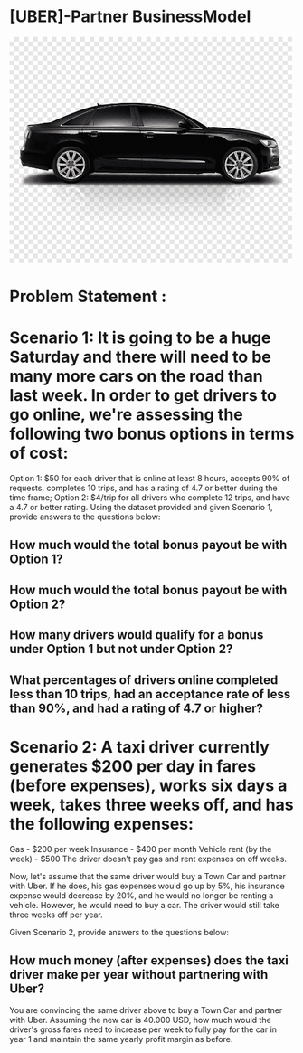# [UBER]-Partner BusinessModel
<img src="png-clipart-car-uber-taxi-vehicle-new-york-city-taxi-driver-compact-car-sedan.png" width=500px>

# Problem Statement : 
# Scenario 1: It is going to be a huge Saturday and there will need to be many more cars on the road than last week. In order to get drivers to go online, we're assessing the following two bonus options in terms of cost:

Option 1: $50 for each driver that is online at least 8 hours, accepts 90% of requests, completes 10 trips, and has a rating of 4.7 or better during the time frame;
Option 2: $4/trip for all drivers who complete 12 trips, and have a 4.7 or better rating.
Using the dataset provided and given Scenario 1, provide answers to the questions below:

## How much would the total bonus payout be with Option 1?
## How much would the total bonus payout be with Option 2?
## How many drivers would qualify for a bonus under Option 1 but not under Option 2?
## What percentages of drivers online completed less than 10 trips, had an acceptance rate of less than 90%, and had a rating of 4.7 or higher?

# Scenario 2: A taxi driver currently generates $200 per day in fares (before expenses), works six days a week, takes three weeks off, and has the following expenses:

Gas - $200 per week
Insurance - $400 per month
Vehicle rent (by the week) - $500
The driver doesn't pay gas and rent expenses on off weeks.

Now, let's assume that the same driver would buy a Town Car and partner with Uber. If he does, his gas expenses would go up by 5%, his insurance expense would decrease by 20%, and he would no longer be renting a vehicle. However, he would need to buy a car. The driver would still take three weeks off per year.

Given Scenario 2, provide answers to the questions below:

## How much money (after expenses) does the taxi driver make per year without partnering with Uber?
You are convincing the same driver above to buy a Town Car and partner with Uber. Assuming the new car is 40.000 USD, how much would the driver's gross fares need to increase per week to fully pay for the car in year 1 and maintain the same yearly profit margin as before.
